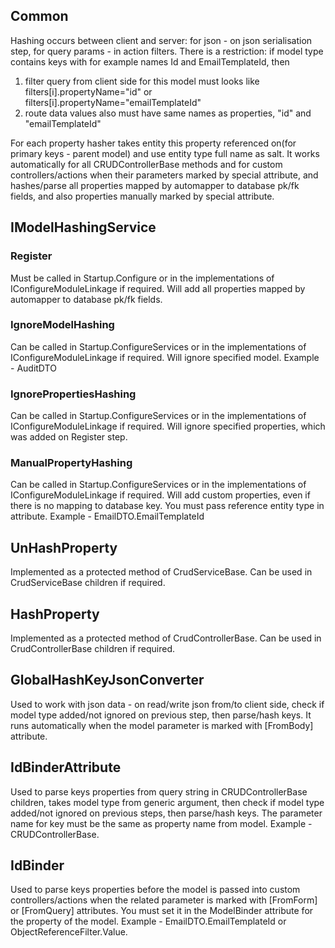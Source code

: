 ## Common

Hashing occurs between client and server: for json - on json serialisation step, for query params - in action filters.
There is a restriction: if model type contains keys with for example names Id and EmailTemplateId, then
1. filter query from client side for this model must looks like filters[i].propertyName="id" or filters[i].propertyName="emailTemplateId"
2. route data values also must have same names as properties, "id" and "emailTemplateId"

For each property hasher takes entity this property referenced on(for primary keys - parent model) and use entity type full name as salt.
It works automatically for all CRUDControllerBase methods and for custom controllers/actions when their parameters marked by special attribute, and hashes/parse all properties mapped by automapper to database pk/fk fields, and also properties manually marked by special attribute.

## IModelHashingService

### Register
Must be called in Startup.Configure or in the implementations of IConfigureModuleLinkage if required. Will add all properties mapped by automapper to database pk/fk fields.

### IgnoreModelHashing
Can be called in Startup.ConfigureServices or in the implementations of IConfigureModuleLinkage if required. Will ignore specified model. Example - AuditDTO

### IgnorePropertiesHashing
Can be called in Startup.ConfigureServices or in the implementations of IConfigureModuleLinkage if required. Will ignore specified properties, which was added on Register step.

### ManualPropertyHashing
Can be called in Startup.ConfigureServices or in the implementations of IConfigureModuleLinkage if required. Will add custom properties, even if there is no mapping to database key. You must pass reference entity type in attribute. Example - EmailDTO.EmailTemplateId

## UnHashProperty
Implemented as a protected method of CrudServiceBase. Can be used in CrudServiceBase children if required.

## HashProperty
Implemented as a protected method of CrudControllerBase. Can be used in CrudControllerBase children if required.

## GlobalHashKeyJsonConverter
Used to work with json data - on read/write json from/to client side, check if model type added/not ignored on previous step, then parse/hash keys.
It runs automatically when the model parameter is marked with [FromBody] attribute.

## IdBinderAttribute
Used to parse keys properties from query string in CRUDControllerBase children, takes model type from generic argument, then check if model type added/not ignored on previous steps, then parse/hash keys. The parameter name for key must be the same as property name from model. Example - CRUDControllerBase.

## IdBinder
Used to parse keys properties before the model is passed into custom controllers/actions when the related parameter is marked with [FromForm] or [FromQuery] attributes.
You must set it in the ModelBinder attribute for the property of the model. Example - EmailDTO.EmailTemplateId or ObjectReferenceFilter.Value.